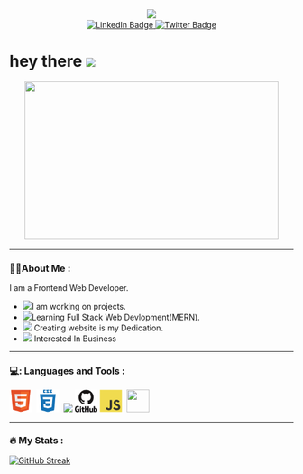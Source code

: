 
<div id="header" align="center">
  <img src="https://media.giphy.com/media/jdPMeyv9rn0hZHh8n9/giphy.gif" width="200"/>
</div>

<div id="badges" align="center">
  <a href="https://www.linkedin.com/in/sudhanshu-mishra-b88298243/">
    <img src="https://img.shields.io/badge/LinkedIn-blue?style=for-the-badge&logo=linkedin&logoColor=white" alt="LinkedIn Badge"/>
  </a>
  
  <a href="https://twitter.com/Sudhanshu90062">
    <img src="https://img.shields.io/badge/Twitter-Yellow?style=for-the-badge&logo=twitter&logoColor=white" alt="Twitter Badge"/>
  </a>
</div>

<h1>
  hey there
  <img src="https://media.giphy.com/media/hvRJCLFzcasrR4ia7z/giphy.gif" width="30px"/>
</h1>

<div align="center">
  <img src="https://media.giphy.com/media/v1.Y2lkPTc5MGI3NjExbHdkcnozZHczdHdiYmNiZ3VqZDByZGFvMThmODBjMDBhNWE5ejNjdCZlcD12MV9pbnRlcm5hbF9naWZfYnlfaWQmY3Q9Zw/4KzpjLvJjJknJ5Xuak/giphy.gif" width="450" height="280"/>
</div>

***

### 👨‍💻About Me :
I am a Frontend Web Developer.
- <img src="https://img.icons8.com/?size=96&id=1TCX2ww987mj&format=png" width="20">I am working on projects.
- <img src="https://img.icons8.com/?size=96&id=fS7NyZKyMzc0&format=png" width="20">Learning Full Stack Web Devlopment(MERN).
- <img src="https://img.icons8.com/?size=160&id=BwDh7K6s3SeW&format=png" width="20"> Creating website is my Dedication.
- <img src="https://img.icons8.com/?size=160&id=ST8UX0wozRY9&format=png" width="20"> Interested In Business

***
### 💻: Languages and Tools : 
<div>
<img src="https://github.com/devicons/devicon/blob/master/icons/html5/html5-original.svg" title="HTML5" alt="HTML" width="40" height="40"/>&nbsp;
<img src="https://github.com/devicons/devicon/blob/master/icons/css3/css3-plain-wordmark.svg"  title="CSS3" alt="CSS" width="40" height="40"/>&nbsp;
<img src="https://cdn.jsdelivr.net/gh/devicons/devicon@latest/icons/git/git-original-wordmark.svg" width="40 height="40" />
<img src="https://github.com/devicons/devicon/blob/master/icons/github/github-original-wordmark.svg" title="Github" **alt="Github" width="40" height="40"/>
<img src="https://github.com/devicons/devicon/blob/master/icons/javascript/javascript-original.svg" title="javascript" alt="javascript" width="40" height="40"/>&nbsp;
<img src="https://cdn.jsdelivr.net/gh/devicons/devicon@latest/icons/cplusplus/cplusplus-original.svg" width="40" height="40" />       
</div>

  ---

### :fire: My Stats :
[![GitHub Streak](https://github-readme-streak-stats.herokuapp.com?user=Sudhanshu9000&theme=dark)](https://git.io/streak-stats)

